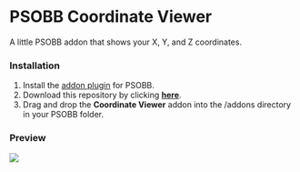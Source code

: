 # PSOBB Coordinate Viewer
A little PSOBB addon that shows your X, Y, and Z coordinates.

### Installation
1. Install the [addon plugin](https://github.com/HybridEidolon/psobbaddonplugin) for PSOBB.
2. Download this repository by clicking [**here**](https://github.com/SethClydesdale/psobb-coordinate-viewer/archive/master.zip).
3. Drag and drop the **Coordinate Viewer** addon into the /addons directory in your PSOBB folder.

### Preview
[![](https://i11.servimg.com/u/f11/18/21/41/30/pso13112.jpg)](https://i11.servimg.com/u/f11/18/21/41/30/pso13112.jpg)